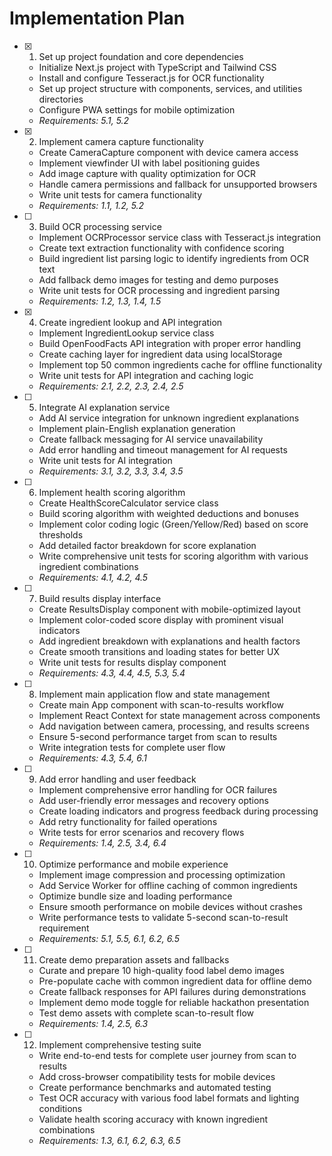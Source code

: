# Implementation Plan

- [x] 1. Set up project foundation and core dependencies





  - Initialize Next.js project with TypeScript and Tailwind CSS
  - Install and configure Tesseract.js for OCR functionality
  - Set up project structure with components, services, and utilities directories
  - Configure PWA settings for mobile optimization
  - _Requirements: 5.1, 5.2_

- [x] 2. Implement camera capture functionality











  - Create CameraCapture component with device camera access
  - Implement viewfinder UI with label positioning guides
  - Add image capture with quality optimization for OCR
  - Handle camera permissions and fallback for unsupported browsers
  - Write unit tests for camera functionality
  - _Requirements: 1.1, 1.2, 5.2_

- [ ] 3. Build OCR processing service









  - Implement OCRProcessor service class with Tesseract.js integration
  - Create text extraction functionality with confidence scoring
  - Build ingredient list parsing logic to identify ingredients from OCR text
  - Add fallback demo images for testing and demo purposes
  - Write unit tests for OCR processing and ingredient parsing
  - _Requirements: 1.2, 1.3, 1.4, 1.5_

- [x] 4. Create ingredient lookup and API integration












  - Implement IngredientLookup service class
  - Build OpenFoodFacts API integration with proper error handling
  - Create caching layer for ingredient data using localStorage
  - Implement top 50 common ingredients cache for offline functionality
  - Write unit tests for API integration and caching logic
  - _Requirements: 2.1, 2.2, 2.3, 2.4, 2.5_

- [ ] 5. Integrate AI explanation service
  - Add AI service integration for unknown ingredient explanations
  - Implement plain-English explanation generation
  - Create fallback messaging for AI service unavailability
  - Add error handling and timeout management for AI requests
  - Write unit tests for AI integration
  - _Requirements: 3.1, 3.2, 3.3, 3.4, 3.5_

- [ ] 6. Implement health scoring algorithm
  - Create HealthScoreCalculator service class
  - Build scoring algorithm with weighted deductions and bonuses
  - Implement color coding logic (Green/Yellow/Red) based on score thresholds
  - Add detailed factor breakdown for score explanation
  - Write comprehensive unit tests for scoring algorithm with various ingredient combinations
  - _Requirements: 4.1, 4.2, 4.5_

- [ ] 7. Build results display interface
  - Create ResultsDisplay component with mobile-optimized layout
  - Implement color-coded score display with prominent visual indicators
  - Add ingredient breakdown with explanations and health factors
  - Create smooth transitions and loading states for better UX
  - Write unit tests for results display component
  - _Requirements: 4.3, 4.4, 4.5, 5.3, 5.4_

- [ ] 8. Implement main application flow and state management
  - Create main App component with scan-to-results workflow
  - Implement React Context for state management across components
  - Add navigation between camera, processing, and results screens
  - Ensure 5-second performance target from scan to results
  - Write integration tests for complete user flow
  - _Requirements: 4.3, 5.4, 6.1_

- [ ] 9. Add error handling and user feedback
  - Implement comprehensive error handling for OCR failures
  - Add user-friendly error messages and recovery options
  - Create loading indicators and progress feedback during processing
  - Add retry functionality for failed operations
  - Write tests for error scenarios and recovery flows
  - _Requirements: 1.4, 2.5, 3.4, 6.4_

- [ ] 10. Optimize performance and mobile experience
  - Implement image compression and processing optimization
  - Add Service Worker for offline caching of common ingredients
  - Optimize bundle size and loading performance
  - Ensure smooth performance on mobile devices without crashes
  - Write performance tests to validate 5-second scan-to-result requirement
  - _Requirements: 5.1, 5.5, 6.1, 6.2, 6.5_

- [ ] 11. Create demo preparation assets and fallbacks
  - Curate and prepare 10 high-quality food label demo images
  - Pre-populate cache with common ingredient data for offline demo
  - Create fallback responses for API failures during demonstrations
  - Implement demo mode toggle for reliable hackathon presentation
  - Test demo assets with complete scan-to-result flow
  - _Requirements: 1.4, 2.5, 6.3_

- [ ] 12. Implement comprehensive testing suite
  - Write end-to-end tests for complete user journey from scan to results
  - Add cross-browser compatibility tests for mobile devices
  - Create performance benchmarks and automated testing
  - Test OCR accuracy with various food label formats and lighting conditions
  - Validate health scoring accuracy with known ingredient combinations
  - _Requirements: 1.3, 6.1, 6.2, 6.3, 6.5_